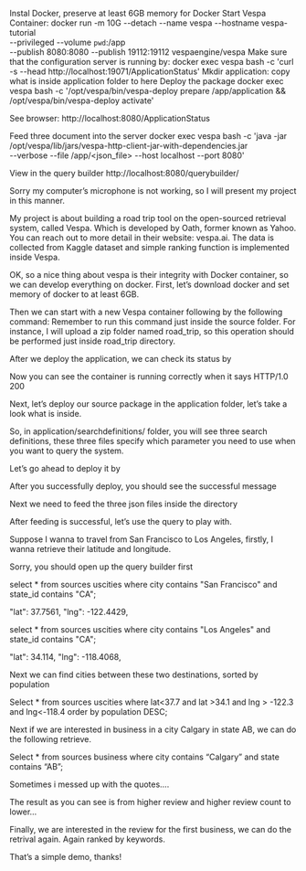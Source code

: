 Instal Docker, preserve at least 6GB memory for Docker
Start Vespa Container: docker run -m 10G --detach --name vespa --hostname vespa-tutorial \
    --privileged --volume `pwd`:/app \
    --publish 8080:8080 --publish 19112:19112 vespaengine/vespa
Make sure that the configuration server is running by: docker exec vespa bash -c 'curl -s --head http://localhost:19071/ApplicationStatus'
Mkdir application: copy what is inside application folder to here
Deploy the package docker exec vespa bash -c '/opt/vespa/bin/vespa-deploy prepare /app/application && \
    /opt/vespa/bin/vespa-deploy activate'

See browser:  http://localhost:8080/ApplicationStatus

Feed three document into the server docker exec vespa bash -c 'java -jar /opt/vespa/lib/jars/vespa-http-client-jar-with-dependencies.jar \
    --verbose --file /app/<json_file> --host localhost --port 8080'




View in the query builder http://localhost:8080/querybuilder/






















Sorry my computer’s microphone is not working, so I will present my project in this manner.

My project is about building a road trip tool on the open-sourced retrieval system, called Vespa. Which is developed by Oath, former known as Yahoo. You can reach out to more detail in their website: vespa.ai. The data is collected from Kaggle dataset and simple ranking function is implemented inside Vespa. 

OK, so a nice thing about vespa is their integrity with Docker container, so we can develop everything on docker. First, let’s download docker and set memory of docker to at least 6GB.

Then we can start with a new Vespa container following by the following command:
Remember to run this command just inside the source folder. For instance, I will upload a zip folder named road_trip, so this operation should be performed just inside road_trip directory.

After we deploy the application, we can check its status by

Now you can see the container is running correctly when it says HTTP/1.0 200

Next, let’s deploy our source package in the application folder, let’s take a look what is inside.


So, in application/searchdefinitions/ folder, you will see three search definitions, these three files specify which parameter you need to use when you want to query the system.

Let’s go ahead to deploy it by 

After you successfully deploy, you should see the successful message

Next we need to feed the three json files inside the directory 

After feeding is successful, let’s use the query to play with.

Suppose I wanna to travel from San Francisco to Los Angeles, firstly, I wanna retrieve their latitude and longitude. 

Sorry, you should open up the query builder first

select * from sources uscities where city contains "San Francisco" and state_id contains "CA";


 "lat": 37.7561,
 "lng": -122.4429,

select * from sources uscities where city contains "Los Angeles" and state_id contains "CA";

"lat": 34.114,
"lng": -118.4068,

Next we can find cities between these two destinations, sorted by population

Select * from sources uscities where lat<37.7 and lat >34.1 and lng > -122.3 and lng<-118.4 order by population DESC;


Next if we are interested in business in a city Calgary in state AB, we can do the following retrieve.

Select * from sources business where city contains “Calgary” and state contains “AB”;

Sometimes i messed up with the quotes….

The result as you can see is from higher review and higher review count to lower…


Finally, we are interested in the review for the first business, we can do the retrival again.
Again ranked by keywords.

That’s a simple demo, thanks!

